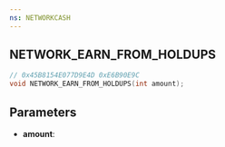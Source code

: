 ```yaml
---
ns: NETWORKCASH
---
```

## NETWORK_EARN_FROM_HOLDUPS

```c
// 0x45B8154E077D9E4D 0xE6B90E9C
void NETWORK_EARN_FROM_HOLDUPS(int amount);
```


## Parameters
* **amount**: 

